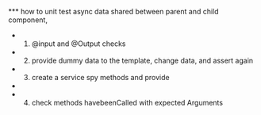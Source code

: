 *** how to unit test
async data shared between parent and child component,
 
  
 * 1. @input and @Output checks
 * 2. provide dummy data to the template, change data, and assert again
 * 3. create a service spy methods and provide
 * 
 * 4. check methods havebeenCalled with expected Arguments